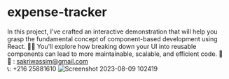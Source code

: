 # expense-tracker
In this project, 
I've crafted an interactive demonstration that will help you grasp the fundamental concept of component-based development using React.
🧩🎯 You'll explore how breaking down your UI into reusable components can lead to more maintainable, scalable, and efficient code.
🌟  
📧 : sakriwassim@gmail.com  
📞: +216 25881610
![Screenshot 2023-08-09 102419](https://github.com/sakriwassim/expense-tracker/assets/62904371/e76c4119-7f4d-407a-aead-390df331364a)
